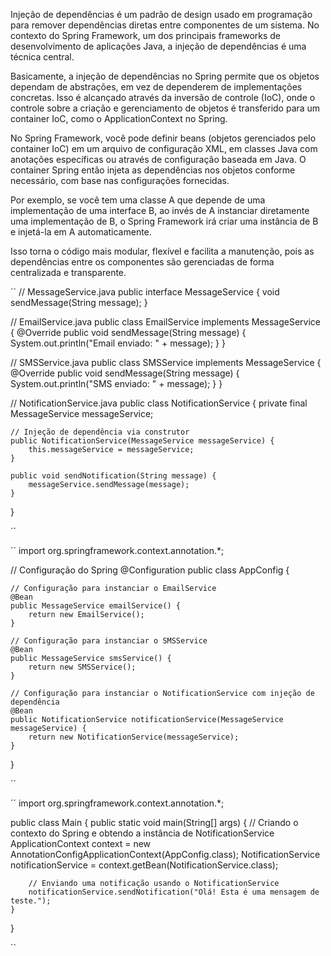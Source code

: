 Injeção de dependências é um padrão de design usado em programação para remover dependências diretas entre componentes de um sistema. No contexto do Spring Framework, um dos principais frameworks de desenvolvimento de aplicações Java, a injeção de dependências é uma técnica central.

Basicamente, a injeção de dependências no Spring permite que os objetos dependam de abstrações, em vez de dependerem de implementações concretas. Isso é alcançado através da inversão de controle (IoC), onde o controle sobre a criação e gerenciamento de objetos é transferido para um container IoC, como o ApplicationContext no Spring.

No Spring Framework, você pode definir beans (objetos gerenciados pelo container IoC) em um arquivo de configuração XML, em classes Java com anotações específicas ou através de configuração baseada em Java. O container Spring então injeta as dependências nos objetos conforme necessário, com base nas configurações fornecidas.

Por exemplo, se você tem uma classe A que depende de uma implementação de uma interface B, ao invés de A instanciar diretamente uma implementação de B, o Spring Framework irá criar uma instância de B e injetá-la em A automaticamente.

Isso torna o código mais modular, flexível e facilita a manutenção, pois as dependências entre os componentes são gerenciadas de forma centralizada e transparente.


´´ 
// MessageService.java
public interface MessageService {
    void sendMessage(String message);
}

// EmailService.java
public class EmailService implements MessageService {
    @Override
    public void sendMessage(String message) {
        System.out.println("Email enviado: " + message);
    }
}

// SMSService.java
public class SMSService implements MessageService {
    @Override
    public void sendMessage(String message) {
        System.out.println("SMS enviado: " + message);
    }
}

// NotificationService.java
public class NotificationService {
    private final MessageService messageService;

    // Injeção de dependência via construtor
    public NotificationService(MessageService messageService) {
        this.messageService = messageService;
    }

    public void sendNotification(String message) {
        messageService.sendMessage(message);
    }
}

´´

``
import org.springframework.context.annotation.*;

// Configuração do Spring
@Configuration
public class AppConfig {

    // Configuração para instanciar o EmailService
    @Bean
    public MessageService emailService() {
        return new EmailService();
    }

    // Configuração para instanciar o SMSService
    @Bean
    public MessageService smsService() {
        return new SMSService();
    }

    // Configuração para instanciar o NotificationService com injeção de dependência
    @Bean
    public NotificationService notificationService(MessageService messageService) {
        return new NotificationService(messageService);
    }
}

´´



´´
import org.springframework.context.annotation.*;

public class Main {
    public static void main(String[] args) {
        // Criando o contexto do Spring e obtendo a instância de NotificationService
        ApplicationContext context = new AnnotationConfigApplicationContext(AppConfig.class);
        NotificationService notificationService = context.getBean(NotificationService.class);

        // Enviando uma notificação usando o NotificationService
        notificationService.sendNotification("Olá! Esta é uma mensagem de teste.");
    }
}





``